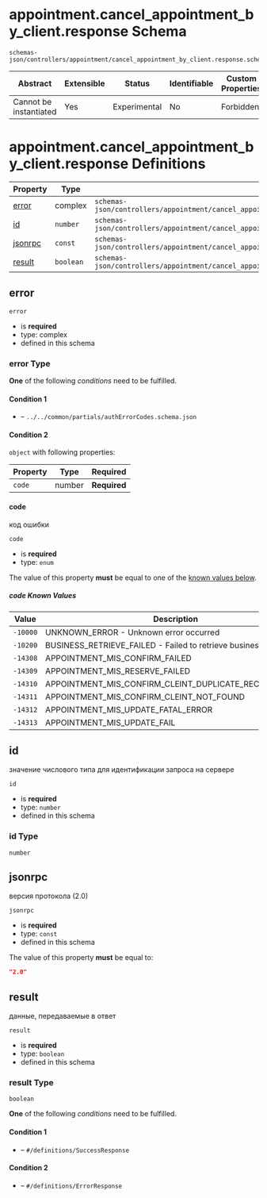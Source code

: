 # appointment.cancel_appointment_by_client.response Schema

```
schemas-json/controllers/appointment/cancel_appointment_by_client.response.schema.json
```

| Abstract               | Extensible | Status       | Identifiable | Custom Properties | Additional Properties | Defined In                                                                                                                     |
| ---------------------- | ---------- | ------------ | ------------ | ----------------- | --------------------- | ------------------------------------------------------------------------------------------------------------------------------ |
| Cannot be instantiated | Yes        | Experimental | No           | Forbidden         | Permitted             | [controllers/appointment/cancel_appointment_by_client.response.schema.json](cancel_appointment_by_client.response.schema.json) |

# appointment.cancel_appointment_by_client.response Definitions

| Property            | Type      | Group                                                                                                                 |
| ------------------- | --------- | --------------------------------------------------------------------------------------------------------------------- |
| [error](#error)     | complex   | `schemas-json/controllers/appointment/cancel_appointment_by_client.response.schema.json#/definitions/ErrorCodes`      |
| [id](#id)           | `number`  | `schemas-json/controllers/appointment/cancel_appointment_by_client.response.schema.json#/definitions/SuccessResponse` |
| [jsonrpc](#jsonrpc) | `const`   | `schemas-json/controllers/appointment/cancel_appointment_by_client.response.schema.json#/definitions/SuccessResponse` |
| [result](#result)   | `boolean` | `schemas-json/controllers/appointment/cancel_appointment_by_client.response.schema.json#/definitions/SuccessResponse` |

## error

`error`

- is **required**
- type: complex
- defined in this schema

### error Type

**One** of the following _conditions_ need to be fulfilled.

#### Condition 1

- []() – `../../common/partials/authErrorCodes.schema.json`

#### Condition 2

`object` with following properties:

| Property | Type   | Required     |
| -------- | ------ | ------------ |
| `code`   | number | **Required** |

#### code

код ошибки

`code`

- is **required**
- type: `enum`

The value of this property **must** be equal to one of the [known values below](#-known-values).

##### code Known Values

| Value    | Description                                            |
| -------- | ------------------------------------------------------ |
| `-10000` | UNKNOWN_ERROR - Unknown error occurred                 |
| `-10200` | BUSINESS_RETRIEVE_FAILED - Failed to retrieve business |
| `-14308` | APPOINTMENT_MIS_CONFIRM_FAILED                         |
| `-14309` | APPOINTMENT_MIS_RESERVE_FAILED                         |
| `-14310` | APPOINTMENT_MIS_CONFIRM_CLEINT_DUPLICATE_RECORD_ERROR  |
| `-14311` | APPOINTMENT_MIS_CONFIRM_CLEINT_NOT_FOUND               |
| `-14312` | APPOINTMENT_MIS_UPDATE_FATAL_ERROR                     |
| `-14313` | APPOINTMENT_MIS_UPDATE_FAIL                            |

## id

значение числового типа для идентификации запроса на сервере

`id`

- is **required**
- type: `number`
- defined in this schema

### id Type

`number`

## jsonrpc

версия протокола (2.0)

`jsonrpc`

- is **required**
- type: `const`
- defined in this schema

The value of this property **must** be equal to:

```json
"2.0"
```

## result

данные, передаваемые в ответ

`result`

- is **required**
- type: `boolean`
- defined in this schema

### result Type

`boolean`

**One** of the following _conditions_ need to be fulfilled.

#### Condition 1

- []() – `#/definitions/SuccessResponse`

#### Condition 2

- []() – `#/definitions/ErrorResponse`
